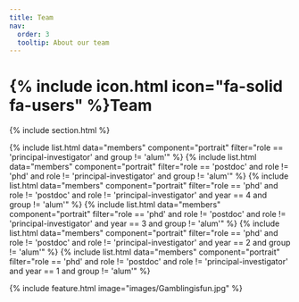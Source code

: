 ```yaml
---
title: Team
nav:
  order: 3
  tooltip: About our team
---
```


# {% include icon.html icon="fa-solid fa-users" %}Team

{% include section.html %}

{% include list.html data="members" component="portrait" filter="role == 'principal-investigator' and group != 'alum'" %}
{% include list.html data="members" component="portrait" filter="role == 'postdoc' and role != 'phd' and role != 'principal-investigator' and group != 'alum'" %}
{% include list.html data="members" component="portrait" filter="role == 'phd' and role != 'postdoc' and role != 'principal-investigator' and year == 4 and group != 'alum'" %}
{% include list.html data="members" component="portrait" filter="role == 'phd' and role != 'postdoc' and role != 'principal-investigator' and year == 3 and group != 'alum'" %}
{% include list.html data="members" component="portrait" filter="role == 'phd' and role != 'postdoc' and role != 'principal-investigator' and year == 2 and group != 'alum'" %}
{% include list.html data="members" component="portrait" filter="role == 'phd' and role != 'postdoc' and role != 'principal-investigator' and year == 1 and group != 'alum'" %}

{%
  include feature.html
  image="images/Gamblingisfun.jpg"
%}
